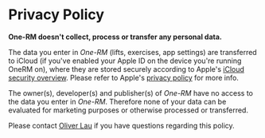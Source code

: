 #  Privacy Policy

**One-RM doesn't collect, process or transfer any personal data.**

The data you enter in _One-RM_ (lifts, exercises, app settings) are transferred to iCloud (if you've enabled your Apple ID on the device you're running OneRM on), where they are stored securely according to Apple's [iCloud security overview](https://support.apple.com/en-us/HT202303). Please refer to Apple's [privacy policy](https://www.apple.com/privacy/) for more info.

The owner(s), developer(s) and publisher(s) of _One-RM_ have no access to the data you enter in _One-RM_. Therefore none of your data can be evaluated for marketing purposes or otherwise processed or transferred.

Please contact [Oliver Lau](mailto:oliver@ersatzworld.net) if you have questions regarding this policy.

